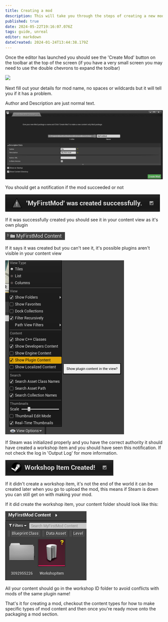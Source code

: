 ```yaml
---
title: Creating a mod
description: This will take you through the steps of creating a new mod
published: true
date: 2024-05-22T19:16:07.076Z
tags: guide, unreal
editor: markdown
dateCreated: 2024-01-24T13:44:38.179Z
---
```


Once the editor has launched you should see the 'Create Mod' button on the toolbar at the top of the screen (if you have a very small screen you may need to use the double chevrons to expand the toolbar)

![](/images/creating-a-mod/toolbar_create_a_mod.png)

Next fill out your details for mod name, no spaces or wildcards but it will tell you if it has a problem.

Author and Description are just normal text.

![](/images/creating-a-mod/create-a-mod-details.png)

You should get a notification if the mod succeeded or not

![](/images/creating-a-mod/create-a-mod-my-first-mod.png)

If it was successfully created you should see it in your content view as it's own plugin

![](/images/creating-a-mod/create-a-mod-fodler.png)

If it says it was created but you can't see it, it's possible plugins aren't visible in your content view

![](/images/creating-a-mod/create-a-mod-plugin-content.png)

If Steam was initialized properly and you have the correct authority it should have created a workshop item and you should have seen this notification. If not check the log in 'Output Log' for more information.

![](/images/creating-a-mod/create-a-mod-workshop-item-created.png)

If it didn't create a workshop item, it's not the end of the world it can be created later when you go to upload the mod, this means if Steam is down you can still get on with making your mod.

If it did create the workshop item, your content folder should look like this:

![](/images/creating-a-mod/create-a-mod-finished.png)

All your content should go in the workshop ID folder to avoid conflicts with mods of the same plugin name!

That's it for creating a mod, checkout the content types for how to make specific types of mod content and then once you're ready move onto the packaging a mod section.